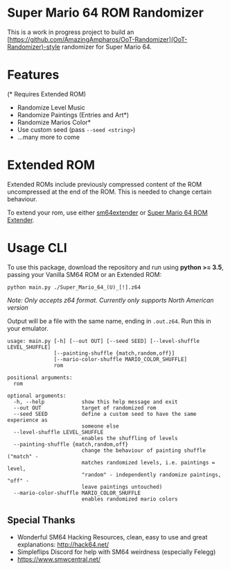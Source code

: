# Super Mario 64 ROM Randomizer

This is a work in progress project to build an [https://github.com/AmazingAmpharos/OoT-Randomizer](OoT-Randomizer)-style randomizer for Super Mario 64.

# Features
(* Requires Extended ROM)

- Randomize Level Music
- Randomize Paintings (Entries and Art*)
- Randomize Marios Color*
- Use custom seed (pass `--seed <string>`)
- ...many more to come

# Extended ROM

Extended ROMs include previously compressed content of the ROM uncompressed at the end of the ROM. This is needed to change certain behaviour.

To extend your rom, use either [sm64extender](https://www.smwcentral.net/?p=viewthread&t=77343) or [Super Mario 64 ROM Extender](http://qubedstudios.rustedlogic.net/Mario64Tools.htm).

# Usage CLI
To use this package, download the repository and run using **python >= 3.5**, passing your Vanilla SM64 ROM or an Extended ROM:
```
python main.py ./Super_Mario_64_(U)_[!].z64
```
_Note: Only accepts z64 format. Currently only supports North American version_

Output will be a file with the same name, ending in `.out.z64`. Run this in your emulator.

```
usage: main.py [-h] [--out OUT] [--seed SEED] [--level-shuffle LEVEL_SHUFFLE]
               [--painting-shuffle {match,random,off}]
               [--mario-color-shuffle MARIO_COLOR_SHUFFLE]
               rom

positional arguments:
  rom

optional arguments:
  -h, --help            show this help message and exit
  --out OUT             target of randomized rom
  --seed SEED           define a custom seed to have the same experience as
                        someone else
  --level-shuffle LEVEL_SHUFFLE
                        enables the shuffling of levels
  --painting-shuffle {match,random,off}
                        change the behaviour of painting shuffle ("match" -
                        matches randomized levels, i.e. paintings = level,
                        "random" - independently randomize paintings, "off" -
                        leave paintings untouched)
  --mario-color-shuffle MARIO_COLOR_SHUFFLE
                        enables randomized mario colors
```

## Special Thanks
- Wonderful SM64 Hacking Resources, clean, easy to use and great explanations: http://hack64.net/
- Simpleflips Discord for help with SM64 weirdness (especially Felegg)
- https://www.smwcentral.net/
